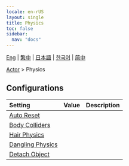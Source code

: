 ```yaml
---
locale: en-rUS
layout: single
title: Physics
toc: false
sidebar:
  nav: "docs"
---
```

[Eng](/dancexr/menu/2025.5/actor/physics_settings) | [繁中](/tw/dancexr/menu/2025.5/actor/physics_settings) | [日本語](/jp/dancexr/menu/2025.5/actor/physics_settings) | [한국어](/kr/dancexr/menu/2025.5/actor/physics_settings) | [简中](/zh/dancexr/menu/2025.5/actor/physics_settings)

[Actor](../menu#Actor) > Physics

## Configurations

| Setting | Value | Description |
| :--- | --- | :--- |
| [Auto Reset](auto_reset) |
| [Body Colliders](body_colliders) |
| [Hair Physics](hair_physics) |
| [Dangling Physics](cloth_physics) |
| [Detach Object](detach_object) |
